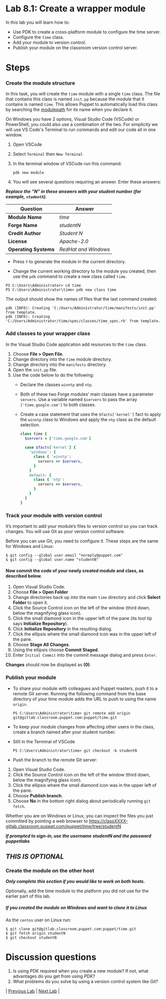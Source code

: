 # Lab 8.1: Create a wrapper module

In this lab you will learn how to:

* Use PDK to create a cross-platform module to configure the time server.
* Configure the `time` class.
* Add your module to version control.
* Publish your module on the classroom version control server.

# Steps

### Create the module structure

In this task, you will create the `time` module with a single `time` class. The file that contains this class is named `init.pp` because the module that it contains is named `time`. This allows Puppet to automatically load this class by searching the [modulepath](https://puppet.com/docs/puppet/latest/dirs_modulepath.html) for its name when you declare it.

On Windows you have 2 options, Visual Studio Code (VSCode) or PowerShell, you could also use a combination of the two. For simplicity we will use VS Code's Terminal to run commands and edit our code all in one window.

1. Open VSCode
1. Select `Terminal` then `New Terminal`
1. In the terminal window of VSCode run this command:

    ```pdk new module```

1. You will see several questions requiring an answer. Enter these answers:

**_Replace the “N” in these answers with your student number (for example, `student8`)._**

| Question           | Answer            |
| ------------------ |-------------------|
| **Module Name**        | *time*              |
| **Forge Name**         | *studentN*          |
| **Credit Author**      | *Student N*         |
| **License**            | *Apache-2.0*        |
| **Operating Systems**  | *RedHat and Windows*|

* Press `Y` to generate the module in the current directory.

* Change the current working directory to the module you created, then use the `pdk` command to create a new class called `time`.

```
PS C:\Users\Administrator> cd time
PS C:\Users\Administrator\time> pdk new class time
```

The output should show the names of files that the last command created:

```
pdk (INFO): Creating 'C:/Users/Administrator/time/manifests/init.pp' from template.
pdk (INFO): Creating 'C:/Users/Administrator/time/spec/classes/time_spec.rb' from template.
```

### Add classes to your wrapper class

In the Visual Studio Code application add resources to the `time` class.

1. Choose **File > Open File**.
1. Change directory into the `time` module directory.
1. Change directory into the `manifests` directory.
1. Open the `init.pp` file.
1. Use the code below to do the following:
    * Declare the classes `winntp` and `ntp`.
    * Both of these two Forge modules’ main classes have a parameter `servers`. Use a variable named `$servers` to pass the array `['time.google.com']` to both classes.
    * Create a case statement that uses the `$facts['kernel']` fact to apply the `winntp` class to Windows and apply the `ntp` class as the default selection.

        ```ruby
        class time {  
          $servers = ['time.google.com']
            
          case $facts['kernel'] {
            'windows': {
              class { 'winntp':
                servers => $servers,
              }
            }
            default: {
              class { 'ntp':
                servers => $servers,
              }
            }
          }
        }
        ```

### Track your module with version control

It’s important to add your module’s files to version control so you can track changes. You will use Git as your version control software. 

Before you can use Git, you need to configure it. These steps are the same for Windows and Linux:

```
$ git config --global user.email "noreply@puppet.com"
$ git config --global user.name "studentN"
```

#### Now commit the code of your newly created module and class, as described below.

1. Open Visual Studio Code.
1. Choose **File > Open Folder**
1. Change directories back up into the main `time` directory and click **Select Folder** to open it.
1. Click the Source Control icon on the left of the window (third down, below the magnifying glass icon).
1. Click the small diamond icon in the upper left of the pane (its tool tip says **Initialize Repository**).
1. Click **Initialize Repository** in the resulting dialog.
1. Click the ellipsis where the small diamond icon was in the upper left of the pane.
1. Choose **Stage All Changes**.
1. Using the ellipsis choose **Commit Staged**.
1. Enter `Initial Commit` into the commit message dialog and press `Enter`.

**Changes** should now be displayed as **(0)**.

### Publish your module

* To share your module with colleagues and Puppet masters, push it to a remote Git server. Running the following command from the base directory of your time module adds the URL to push to using the name `origin`.

    ```PS C:\Users\Administrator\time> git remote add origin git@gitlab.classroom.puppet.com:puppet/time.git```

* To keep your module changes from affecting other users in the class, create a branch named after your student number.
* Still in the Terminal of VSCode

    ```PS C:\Users\Administrator\time> git checkout -b studentN```

* Push the branch to the remote Git server:

1. Open Visual Studio Code.
1. Click the Source Control icon on the left of the window (third down, below the magnifying glass icon).
1. Click the ellipsis where the small diamond icon was in the upper left of the pane.
1. Choose **Publish branch**.
1. Choose **No** in the bottom right dialog about periodically running `git fetch`.

Whether you are on Windows or Linux, you can inspect the files you just committed by pointing a web browser to https://classXXXX-gitlab.classroom.puppet.com/puppet/time/tree/studentN

**_If prompted to sign-in, use the username *studentN* and the password *puppetlabs*_**

## ***THIS IS OPTIONAL***

### Create the module on the other host

**_Only complete this section if you would like to work on both hosts._**

Optionally, add the time module to the platform you did not use for the earlier part of this lab.

##### If you created the module on Windows and want to clone it to Linux

As the `centos` user on Linux run:

```        
$ git clone git@gitlab.classroom.puppet.com:puppet/time.git
$ git fetch origin studentN
$ git checkout studentN
```

# Discussion questions

1. Is using PDK required when you create a new module? If not, what advantages do you get from using PDK?
1. What problems do you solve by using a version control system like Git?

|  [Previous Lab](../lab-7.1-Puppet-Forge)  |  [Next Lab](../lab-9.1-Test-module-syntax-and-style)  |